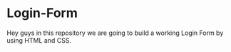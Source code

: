 # Login-Form
Hey guys in this repository we are going to build a working Login Form by using HTML and CSS.
